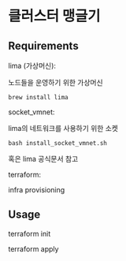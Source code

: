 # 클러스터 맹글기

## Requirements

lima (가상머신):

노드들을 운영하기 위한 가상머신

`brew install lima`

socket_vmnet:

lima의 네트워크를 사용하기 위한 소켓

`bash install_socket_vmnet.sh`

혹은 lima 공식문서 참고

terraform:

infra provisioning

## Usage

terraform init

terraform apply
